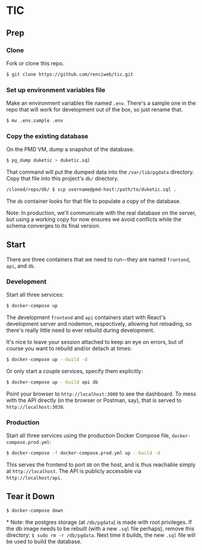 # TIC

## Prep

### Clone

Fork or clone this repo.

```bash
$ git clone https://github.com/renciweb/tic.git
```

### Set up environment variables file

Make an environment variables file named `.env`. There's a sample one in the repo that will work for development out of the box, so just rename that.

```bash
$ mv .env.sample .env
```

### Copy the existing database

On the PMD VM, dump a snapshot of the database.

```bash
$ pg_dump duketic > duketic.sql
```

That command will put the dumped data into the `/var/lib/pgdata` directory. Copy that file into this project's `db/` directory.

```bash
/cloned/repo/db/ $ scp username@pmd-host:/path/to/duketic.sql .
```

The `db` container looks for that file to populate a copy of the database.

Note: In production, we'll communicate with the real database on the server, but using a working copy for now ensures we avoid conflicts while the schema converges to its final version.

## Start 

There are three containers that we need to run--they are named `frontend`, `api`, and `db`.

### Development

Start all three services:

```bash
$ docker-compose up
```

The development `frontend` and `api` containers start with React's development server and nodemon, respectively, allowing hot reloading, so there's really little need to ever rebuild during development.

It's nice to leave your session attached to keep an eye on errors, but of course you want to rebuild and/or detach at times:

```bash
$ docker-compose up --build -d
```

Or only start a couple services, specify them explicitly:

```bash
$ docker-compose up --build api db
```

Point your browser to `http://localhost:3000` to see the dashboard.
To mess with the API directly (in the browser or Postman, say), that is served to `http://localhost:3030`.

### Production

Start all three services using the production Docker Compose file, `docker-compose.prod.yml`:

```bash
$ docker-compose -f docker-compose.prod.yml up --build -d
```

This serves the frontend to port `80` on the host, and is thus reachable simply at `http://localhost`. The API is publicly accessible via `http://localhost/api`.

## Tear it Down

```bash
$ docker-compose down
```

\* Note: the postgres storage (at `/db/pgdata`) is made with root privileges. If the db image needs to be rebuilt (with a new `.sql` file perhaps), remove this directory: `$ sudo rm -r /db/pgdata`. Next time it builds, the new `.sql` file will be used to build the database.